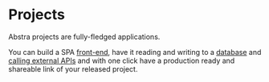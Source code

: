 # Projects

Abstra projects are fully-fledged applications.

You can build a SPA [front-end](front-end/), have it reading and writing to a [database](back-end/tables.md) and [calling external APIs](back-end/connectors.md) and with one click have a production ready and shareable link of your released project.

